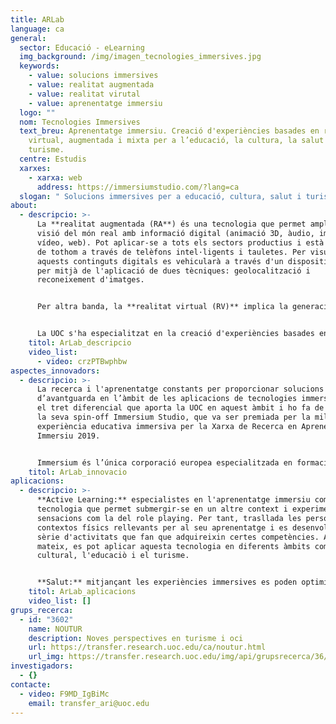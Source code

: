 ```yaml
---
title: ARLab
language: ca
general:
  sector: Educació - eLearning
  img_background: /img/imagen_tecnologies_immersives.jpg
  keywords:
    - value: solucions immersives
    - value: realitat augmentada
    - value: realitat virutal
    - value: aprenentatge immersiu
  logo: ""
  nom: Tecnologies Immersives
  text_breu: Aprenentatge immersiu. Creació d'experiències basades en realitat
    virtual, augmentada i mixta per a l’educació, la cultura, la salut i el
    turisme.
  centre: Estudis
  xarxes:
    - xarxa: web
      address: https://immersiumstudio.com/?lang=ca
  slogan: " Solucions immersives per a educació, cultura, salut i turisme"
about:
  - descripcio: >-
      La **realitat augmentada (RA**) és una tecnologia que permet ampliar la
      visió del món real amb informació digital (animació 3D, àudio, imatge,
      vídeo, web). Pot aplicar-se a tots els sectors productius i està a l'abast
      de tothom a través de telèfons intel·ligents i tauletes. Per visualitzar
      aquests continguts digitals es vehicularà a través d'un dispositiu mòbil i
      per mitjà de l'aplicació de dues tècniques: geolocalització i
      reconeixement d'imatges. 


      Per altra banda, la **realitat virtual (RV)** implica la generació d'entorns 3D amb apariència real o vídeos 360 que permeten a l'usuari interactuar a través d'un dispositiu (ulleres o casc de realitat virtual). 


      La UOC s'ha especialitzat en la creació d'experiències basades en realitat virtual, augmentada i mixta, especialment en els àmbits de l'educació, la salut, la cultura i el turisme.
    titol: ArLab_descripcio
    video_list:
      - video: crzPTBwphbw
aspectes_innovadors:
  - descripcio: >-
      La recerca i l'aprenentatge constants per proporcionar solucions
      d’avantguarda en l’àmbit de les aplicacions de tecnologies immersives és
      el tret diferencial que aporta la UOC en aquest àmbit i ho fa de la mà de
      la seva spin-off Immersium Studio, que va ser premiada per la millor
      experiència educativa immersiva per la Xarxa de Recerca en Aprenentatge
      Immersiu 2019. 


      Immersium és l’única corporació europea especialitzada en formació de vídeo interactiu immersiu i interactiu i la UOC garanteix la qualitat pedagògica de les experiències immersives.
    titol: ArLab_innovacio
aplicacions:
  - descripcio: >-
      **Active Learning:** especialistes en l'aprenentatge immersiu com una
      tecnologia que permet submergir-se en un altre context i experimentar
      sensacions com la del role playing. Per tant, trasllada les persones a
      contextos físics rellevants per al seu aprenentatge i es desenvolupen una
      sèrie d'activitats que fan que adquireixin certes competències. Així
      mateix, es pot aplicar aquesta tecnologia en diferents àmbits com el
      cultural, l'educaciò i el turisme. 


      **Salut:** mitjançant les experiències immersives es poden optimitzar diversos processos i activitats relacionats amb els serveis sanitaris, com ara la formació de professionals de la salut, la millora de l’empatia i de la relació metge-pacient i la reducció de la percepció del dolor crònic o agut. Això ens ofereix altes potencialitats, especialment en l’àmbit de la formació de professionals mèdics, perquè podem reduir a zero les conseqüències negatives dels errors comesos en períodes formatius, alhora que aquest error es converteix automàticament en una oportunitat de fer-ho millor en la vida real.
    titol: ArLab_aplicacions
    video_list: []
grups_recerca:
  - id: "3602"
    name: NOUTUR
    description: Noves perspectives en turisme i oci
    url: https://transfer.research.uoc.edu/ca/noutur.html
    url_img: https://transfer.research.uoc.edu/img/api/grupsrecerca/36/image/1594109415142
investigadors:
  - {}
contacte:
  - video: F9MD_IgBiMc
    email: transfer_ari@uoc.edu
---
```

